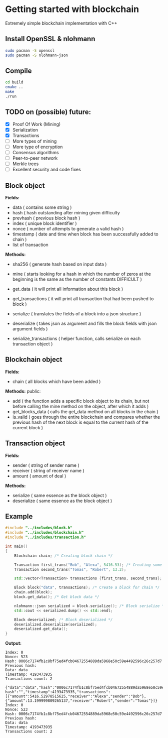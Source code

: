 # Getting started with blockchain
Extremely simple blockchain implementation with C++

## Install OpenSSL & nlohmann
```bash
sudo pacman -S openssl
sudo pacman -S nlohmann-json
```

## Compile
```bash
cd build
cmake ..
make
./run
```

## TODO on (possible) future:
- [x] Proof Of Work (Mining)
- [x] Serialization
- [x] Transactions
- [ ] More types of mining
- [ ] More type of encryption
- [ ] Consensus algorithms
- [ ] Peer-to-peer network
- [ ] Merkle trees
- [ ] Excellent security and code fixes

## Block object
**Fields:**
- data ( contains some string )
- hash ( hash outstanding after mining given difficulty
- prevhash ( previous block hash )
- index ( unique block identifier )
- nonce ( number of attempts to generate a valid hash )
- timestamp ( date and time when block has been successfully added to chain )
- list of transaction

**Methods:**
- sha256 ( generate hash based on input data )
- mine ( starts looking for a hash in which the number of zeros at the beginning is the same as the number of constants DIFFICULT  )

- get_data ( it will print all information about this block )
- get_transactions ( it will print all transaction that had been pushed to block )
- serialize ( translates the fields of a block into a json structure )
- deserialize ( takes json as argument and fills the block fields with json argument fields )
- serialize_transactions ( helper function, calls serialize on each transaction object )

## Blockchain object
**Fields:**
- chain ( all blocks which have been added )

**Methods:**
public:
- add ( the function adds a specific block object to its chain, but not before calling the mine method on the object, after which it adds )
- get_blocks_data ( calls the get_data method on all blocks in the chain )
- is_valid ( goes through the entire blockchain and compares whether the previous hash of the next block is equal to the current hash of the current block )

## Transaction object
**Fields:**
- sender ( string of sender name )
- receiver ( string of receiver name )
- amount ( amount of deal )

**Methods:**
- serialize ( same essence as the block object )
- deserialize ( same essence as the block object )
  
## Example
```cpp
#include "../includes/block.h"
#include "../includes/blockchain.h"
#include "../includes/transaction.h"

int main()
{
    Blockchain chain; /* Creating block chain */

    Transaction first_trans("Bob", "Alexa", 5416.53); /* Creating some transactions */
    Transaction second_trans("Tomas", "Robert", 13.2);

    std::vector<Transaction> transactions {first_trans, second_trans}; /* Transactions vector for BLOCK constructor */

    Block block("data", transactions); /* Create a block for chain */
    chain.add(block);
    block.get_data(); /* Get block data */

    nlohmann::json serialized = block.serialize(); /* Block serialize */
    std::cout << serialized.dump() << std::endl;

    Block deserialized; /* Block deserialized */
    deserialized.deserialize(serialized);
    deserialized.get_data();
}

```
**Output:**
```
Index: 0
Nonce: 523
Hash: 0006c7174fb1c8bf75ed4fcb04672554889da5968e50c59e4492596c26c257d7
Previous hash: 
Data: data
Timestamp: 4193473935
Transactions count: 2

{"data":"data","hash":"0006c7174fb1c8bf75ed4fcb04672554889da5968e50c59e4492596c26c257d7","index":0,"nonce":523,"previous hash":"","timestamp":4193473935,"transactions":[{"amount":5416.52978515625,"receiver":"Alexa","sender":"Bob"},{"amount":13.199999809265137,"receiver":"Robert","sender":"Tomas"}]}
Index: 0
Nonce: 523
Hash: 0006c7174fb1c8bf75ed4fcb04672554889da5968e50c59e4492596c26c257d7
Previous hash: 
Data: data
Timestamp: 4193473935
Transactions count: 2

```


